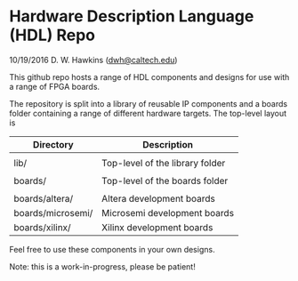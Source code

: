 # Hardware Description Language (HDL) Repo

10/19/2016 D. W. Hawkins (dwh@caltech.edu)

This github repo hosts a range of HDL components and designs for use with a range of FPGA boards.

The repository is split into a library of reusable IP components and a boards folder containing a range of different hardware targets. The top-level layout is

| Directory         | Description                     |
| ----------------- | ------------------------------- |
|                   |                                 |
| lib/              | Top-level of the library folder |
|                   |                                 |
| boards/           | Top-level of the boards folder  |
|                   |                                 |
| boards/altera/    | Altera development boards       |
| boards/microsemi/ | Microsemi development boards    |
| boards/xilinx/    | Xilinx development boards       |


Feel free to use these components in your own designs.

Note: this is a work-in-progress, please be patient!